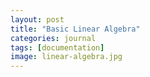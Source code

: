 ```yaml
---
layout: post
title: "Basic Linear Algebra"
categories: journal
tags: [documentation]
image: linear-algebra.jpg
---
```


<!--stackedit_data:
eyJoaXN0b3J5IjpbLTc3OTQxNDY3MywxNTczODUwMTY4XX0=
-->
